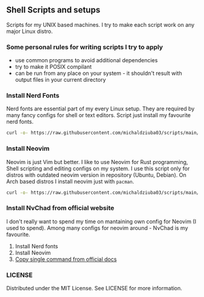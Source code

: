 ## Shell Scripts and setups
Scripts for my UNIX based machines. I try to make each script work on any major Linux distro.

### Some personal rules for writing scripts I try to apply
- use common programs to avoid additional dependencies
- try to make it POSIX compilant
- can be run from any place on your system - it shouldn't result with output files in your current directory

### Install Nerd Fonts
Nerd fonts are essential part of my every Linux setup. They are required by many fancy configs for shell or text editors. Script just install my favourite nerd fonts.
```sh
curl -o- https://raw.githubusercontent.com/michaldziuba03/scripts/main/install-fonts.sh | sh
```

### Install Neovim
Neovim is just Vim but better. I like to use Neovim for Rust programming, Shell scripting and editing configs on my system. I use this script only for distros with outdated neovim version in repository (Ubuntu, Debian). On Arch based distros I install neovim just with `pacman`.
```sh
curl -o- https://raw.githubusercontent.com/michaldziuba03/scripts/main/install-nvim.sh | sh
```

### Install NvChad from official website
I don't really want to spend my time on mantaining own config for Neovim (I used to spend). Among many configs for neovim around - NvChad is my favourite.

1. Install Nerd fonts
2. Install Neovim
3. [Copy single command from official docs](https://nvchad.com/docs/quickstart/install)

### LICENSE
Distributed under the MIT License. See LICENSE for more information.

